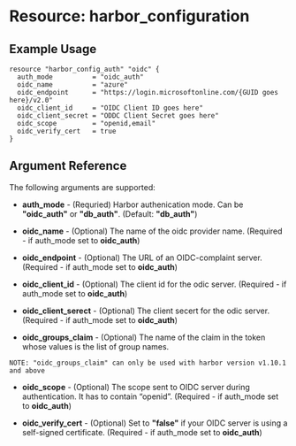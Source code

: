 # Resource: harbor_configuration

## Example Usage

```hcl
resource "harbor_config_auth" "oidc" {
  auth_mode          = "oidc_auth"
  oidc_name          = "azure"
  oidc_endpoint      = "https://login.microsoftonline.com/{GUID goes here}/v2.0"
  oidc_client_id     = "OIDC Client ID goes here"
  oidc_client_secret = "ODDC Client Secret goes here"
  oidc_scope         = "openid,email"
  oidc_verify_cert   = true
}
```

## Argument Reference
The following arguments are supported:

* **auth_mode** - (Requried) Harbor authenication mode. Can be **"oidc_auth"** or **"db_auth"**. (Default: **"db_auth"**)

* **oidc_name** - (Optional) The name of the oidc provider name. (Required - if auth_mode set to **oidc_auth**)

* **oidc_endpoint** - (Optional) The URL of an OIDC-complaint server. (Required - if auth_mode set to **oidc_auth**)

* **oidc_client_id** - (Optional) The client id for the odic server. (Required - if auth_mode set to **oidc_auth**)

* **oidc_client_serect** - (Optional) The client secert for the odic server. (Required - if auth_mode set to **oidc_auth**)

* **oidc_groups_claim** - (Optional) The name of the claim in the token whose values is the list of group names.

`NOTE: "oidc_groups_claim" can only be used with harbor version v1.10.1 and above`

* **oidc_scope** - (Optional) The scope sent to OIDC server during authentication. It has to contain “openid”. (Required - if auth_mode set to **oidc_auth**)

* **oidc_verify_cert** - (Optional) Set to **"false"** if your OIDC server is using a self-signed certificate. (Required - if auth_mode set to **oidc_auth**)